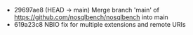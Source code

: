 - 29697ae8 (HEAD -> main) Merge branch 'main' of https://github.com/nosqlbench/nosqlbench into main
- 619a23c8 NBIO fix for multiple extensions and remote URIs
